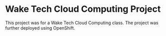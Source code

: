 # Wake Tech Cloud Computing Project

This project was for a Wake Tech Cloud Computing class. The project was further deployed using OpenShift.
